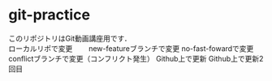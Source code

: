 # git-practice
このリポジトリはGit動画講座用です．<BR>
ローカルリポで変更　　
new-featureブランチで変更
no-fast-fowardで変更
conflictブランチで変更（コンフリクト発生）
Github上で更新
Github上で更新2回目

